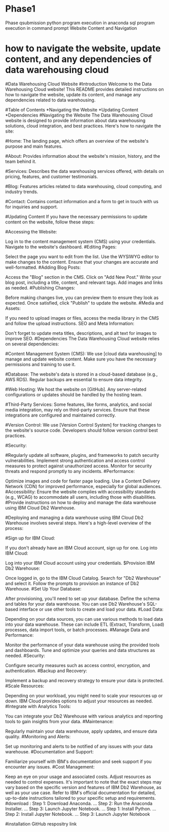 # Phase1
Phase qsubmission
python program execution in anaconda
sql program execution in command prompt 
Website Content and Navigation
# how to navigate the website, update content, and any dependencies of data warehousing cloud 

#Data Warehousing Cloud Website 
#Introduction
Welcome to the Data Warehousing Cloud website! This README provides detailed instructions on how to navigate the website, update its content, and manage any dependencies related to data warehousing.

#Table of Contents
*Navigating the Website
*Updating Content
*Dependencies
#Navigating the Website
The Data Warehousing Cloud website is designed to provide information about data warehousing solutions, cloud integration, and best practices. Here's how to navigate the site:

#Home: The landing page, which offers an overview of the website's purpose and main features.

#About: Provides information about the website's mission, history, and the team behind it.

#Services: Describes the data warehousing services offered, with details on pricing, features, and customer testimonials.

#Blog: Features articles related to data warehousing, cloud computing, and industry trends.

#Contact: Contains contact information and a form to get in touch with us for inquiries and support.

#Updating Content
If you have the necessary permissions to update content on the website, follow these steps:

#Accessing the Website:

Log in to the content management system (CMS) using your credentials.
Navigate to the website's dashboard.
#Editing Pages:

Select the page you want to edit from the list.
Use the WYSIWYG editor to make changes to the content.
Ensure that your changes are accurate and well-formatted.
#Adding Blog Posts:

Access the "Blog" section in the CMS.
Click on "Add New Post."
Write your blog post, including a title, content, and relevant tags.
Add images and links as needed.
#Publishing Changes:

Before making changes live, you can preview them to ensure they look as expected.
Once satisfied, click "Publish" to update the website.
#Media and Assets:

If you need to upload images or files, access the media library in the CMS and follow the upload instructions.
SEO and Meta Information:

Don't forget to update meta titles, descriptions, and alt text for images to improve SEO.
#Dependencies
The Data Warehousing Cloud website relies on several dependencies:

#Content Management System (CMS): We use [cloud data warehousing] to manage and update website content. Make sure you have the necessary permissions and training to use it.

#Database: The website's data is stored in a cloud-based database (e.g., AWS RDS). Regular backups are essential to ensure data integrity.

#Web Hosting: We host the website on [GitHub]. Any server-related configurations or updates should be handled by the hosting team.

#Third-Party Services: Some features, like forms, analytics, and social media integration, may rely on third-party services. Ensure that these integrations are configured and maintained correctly.

#Version Control: We use [Version Control System] for tracking changes to the website's source code. Developers should follow version control best practices.

#Security:

#Regularly update all software, plugins, and frameworks to patch security vulnerabilities.
Implement strong authentication and access control measures to protect against unauthorized access.
Monitor for security threats and respond promptly to any incidents.
#Performance:

Optimize images and code for faster page loading.
Use a Content Delivery Network (CDN) for improved performance, especially for global audiences.
#Accessibility: Ensure the website complies with accessibility standards (e.g., WCAG) to accommodate all users, including those with disabilities.
#Provide instructions on how to deploy and manage the data warehouse using IBM Cloud Db2 Warehouse.

#Deploying and managing a data warehouse using IBM Cloud Db2 Warehouse involves several steps. Here's a high-level overview of the process:

#Sign up for IBM Cloud:

If you don't already have an IBM Cloud account, sign up for one.
Log into IBM Cloud:

Log into your IBM Cloud account using your credentials.
$Provision IBM Db2 Warehouse:

Once logged in, go to the IBM Cloud Catalog.
Search for "Db2 Warehouse" and select it.
Follow the prompts to provision an instance of Db2 Warehouse.
#Set Up Your Database:

After provisioning, you'll need to set up your database.
Define the schema and tables for your data warehouse.
You can use Db2 Warehouse's SQL-based interface or use other tools to create and load your data.
#Load Data:

Depending on your data sources, you can use various methods to load data into your data warehouse. These can include ETL (Extract, Transform, Load) processes, data import tools, or batch processes.
#Manage Data and Performance:

Monitor the performance of your data warehouse using the provided tools and dashboards.
Tune and optimize your queries and data structures as needed.
#Security:

Configure security measures such as access control, encryption, and authentication.
#Backup and Recovery:

Implement a backup and recovery strategy to ensure your data is protected.
#Scale Resources:

Depending on your workload, you might need to scale your resources up or down. IBM Cloud provides options to adjust your resources as needed.
#Integrate with Analytics Tools:

You can integrate your Db2 Warehouse with various analytics and reporting tools to gain insights from your data.
#Maintenance:

Regularly maintain your data warehouse, apply updates, and ensure data quality.
#Monitoring and Alerts:

Set up monitoring and alerts to be notified of any issues with your data warehouse.
#Documentation and Support:

Familiarize yourself with IBM's documentation and seek support if you encounter any issues.
#Cost Management:

Keep an eye on your usage and associated costs. Adjust resources as needed to control expenses.
It's important to note that the exact steps may vary based on the specific version and features of IBM Db2 Warehouse, as well as your use case. Refer to IBM's official documentation for detailed, up-to-date instructions tailored to your specific setup and requirements.
#download :
Step 1: Download Anaconda. ...
Step 2: Run the Anaconda Installer. ...
Step 3: Launch Jupyter Notebook. ...
Step 1: Install Python. ...
Step 2: Install Jupyter Notebook. ...
Step 3: Launch Jupyter Notebook

#installation
GitHub respositry link
